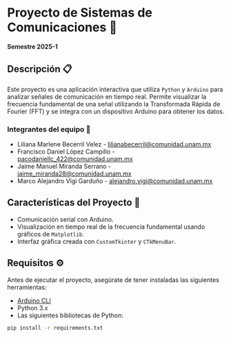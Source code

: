 # Proyecto de Sistemas de Comunicaciones 📡

**Semestre 2025-1**

## Descripción 📋
Este proyecto es una aplicación interactiva que utiliza `Python` y `Arduino` para analizar señales de comunicación en tiempo real. Permite visualizar la frecuencia fundamental de una señal utilizando la Transformada Rápida de Fourier (FFT) y se integra con un dispositivo Arduino para obtener los datos.

### Integrantes del equipo 👥
- Liliana Marlene Becerril Velez - [lilianabecerril@comunidad.unam.mx](mailto:lilianabecerril@comunidad.unam.mx)
- Francisco Daniel López Campillo - [pacodaniellc_422@comunidad.unam.mx](mailto:pacodaniellc_422@comunidad.unam.mx)
- Jaime Manuel Miranda Serrano - [jaime_miranda28@comunidad.unam.mx](mailto:jaime_miranda28@comunidad.unam.mx)
- Marco Alejandro Vigi Garduño - [alejandro.vigi@comunidad.unam.mx](mailto:alejandro.vigi@comunidad.unam.mx)

## Características del Proyecto 🌟
- Comunicación serial con Arduino.
- Visualización en tiempo real de la frecuencia fundamental usando gráficos de `Matplotlib`.
- Interfaz gráfica creada con `CustomTkinter` y `CTkMenuBar`.

## Requisitos ⚙️
Antes de ejecutar el proyecto, asegúrate de tener instaladas las siguientes herramientas:

- [Arduino CLI](https://arduino.github.io/arduino-cli/1.1/installation/)
- Python 3.x
- Las siguientes bibliotecas de Python:

```bash
pip install -r requirements.txt

